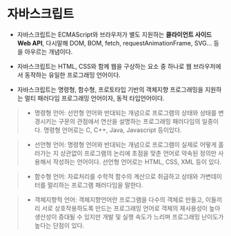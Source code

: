 # 자바스크립트

- 자바스크립트는 ECMAScript와 브라우저가 별도 지원하는 **클라이언트 사이드 Web API**, 다시말해 DOM, BOM, fetch, requestAnimationFrame, SVG... 등을 아우르는 개념이다.

- 자바스크립트는 HTML, CSS와 함께 웹을 구상하는 요소 중 하나로 웹 브라우저에서 동작하는 유일한 프로그래밍 언어이다.

- 자바스크립트는 명령형, 함수형, 프로토타입 기반의 객체지향 프로그래밍을 지원하는 멀티 패러다임 프로그래밍 언어이자, 동적 타입언어이다.

> - 명령형 언어: 선언형 언어와 반대되는 개념으로 프로그램의 상태와 상태를 변경시키는 구문의 관점에서 연산을 설명하는 프로그래밍 패러다임의 일종이다. 명령형 언어로는 C, C++, Java, Javascript 등이있다.

> - 선언형 언어: 명령형 언어와 반대되는 개념으로 프로그램이 실제로 어떻게 흘러가는 지 상관없이 프로그램의 논리에 초점을 맞춘 언어로 약속된 정의만 사용해서 작성하는 언어이다. 선언형 언어로는 HTML, CSS, XML 등이 있다.

> - 함수형 언어: 자료처리를 수학적 함수의 계산으로 취급하고 상태와 가변데이터를 멀리하는 프로그램 패러다임을 말한다.

> - 객체지향적 언어: 객체지향언어란 프로그램을 다수의 객체로 만들고, 이들끼리 서로 상호작용하도록 만드는 프로그래밍 언어로 객체의 재사용성이 높아 생산성이 증대될 수 있지만 개발 및 실행 속도가 느리며 프로그래밍 난이도가 높다는 단점이 있다.
